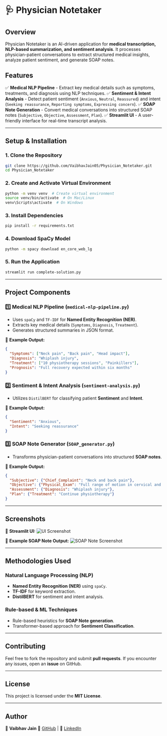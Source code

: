 # 🩺 Physician Notetaker

## **Overview**
Physician Notetaker is an AI-driven application for **medical transcription, NLP-based summarization, and sentiment analysis**. It processes physician-patient conversations to extract structured medical insights, analyze patient sentiment, and generate SOAP notes.

## **Features**
✅ **Medical NLP Pipeline** - Extract key medical details such as symptoms, treatments, and diagnosis using NLP techniques.
✅ **Sentiment & Intent Analysis** - Detect patient sentiment (`Anxious`, `Neutral`, `Reassured`) and intent (`Seeking reassurance`, `Reporting symptoms`, `Expressing concern`).
✅ **SOAP Note Generation** - Convert medical conversations into structured SOAP notes (`Subjective`, `Objective`, `Assessment`, `Plan`).
✅ **Streamlit UI** - A user-friendly interface for real-time transcript analysis.

---

## **Setup & Installation**

### **1. Clone the Repository**
```sh
git clone https://github.com/VaibhavJain05/Physician_Notetaker.git
cd Physician_Notetaker
```

### **2. Create and Activate Virtual Environment**
```sh
python -m venv venv  # Create virtual environment
source venv/bin/activate  # On Mac/Linux
venv\Scripts\activate  # On Windows
```

### **3. Install Dependencies**
```sh
pip install -r requirements.txt
```

### **4. Download SpaCy Model**
```sh
python -m spacy download en_core_web_lg
```

### **5. Run the Application**
```sh
streamlit run complete-solution.py
```

---

## **Project Components**

### **1️⃣ Medical NLP Pipeline** (`medical-nlp-pipeline.py`)
- Uses `spaCy` and `TF-IDF` for **Named Entity Recognition (NER)**.
- Extracts key medical details (`Symptoms`, `Diagnosis`, `Treatment`).
- Generates structured summaries in JSON format.

📌 **Example Output:**
```json
{
  "Symptoms": ["Neck pain", "Back pain", "Head impact"],
  "Diagnosis": "Whiplash injury",
  "Treatment": ["10 physiotherapy sessions", "Painkillers"],
  "Prognosis": "Full recovery expected within six months"
}
```

### **2️⃣ Sentiment & Intent Analysis** (`sentiment-analysis.py`)
- Utilizes `DistilBERT` for classifying patient **Sentiment** and **Intent**.

📌 **Example Output:**
```json
{
  "Sentiment": "Anxious",
  "Intent": "Seeking reassurance"
}
```

### **3️⃣ SOAP Note Generator** (`SOAP_generator.py`)
- Transforms physician-patient conversations into structured **SOAP notes**.

📌 **Example Output:**
```json
{
  "Subjective": {"Chief_Complaint": "Neck and back pain"},
  "Objective": {"Physical_Exam": "Full range of motion in cervical and lumbar spine"},
  "Assessment": {"Diagnosis": "Whiplash injury"},
  "Plan": {"Treatment": "Continue physiotherapy"}
}
```

---

## **Screenshots**
📌 **Streamlit UI:**
![UI Screenshot](screenshot.png)

📌 **Example SOAP Note Output:**
![SOAP Note Screenshot](soap_screenshot.png)

---

## **Methodologies Used**
### **Natural Language Processing (NLP)**
- **Named Entity Recognition (NER)** using `spaCy`.
- **TF-IDF** for keyword extraction.
- **DistilBERT** for sentiment and intent analysis.

### **Rule-based & ML Techniques**
- Rule-based heuristics for **SOAP Note generation**.
- Transformer-based approach for **Sentiment Classification**.

---

## **Contributing**
Feel free to fork the repository and submit **pull requests**. If you encounter any issues, open an **issue** on GitHub.

---

## **License**
This project is licensed under the **MIT License**.

---

## **Author**
👤 **Vaibhav Jain**
📌 [GitHub](https://github.com/VaibhavJain05)  |  📌 [LinkedIn](https://linkedin.com/in/vaibhavjain05)

